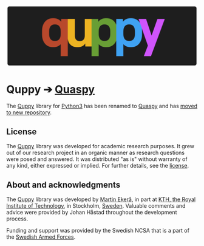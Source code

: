 ![Quppy](docs/quppy.png)

# Quppy ➔ [Quaspy](https://github.com/ekera/quaspy)
The [Quppy](https://github.com/ekera/quppy) library for [Python3](https://www.python.org) has been renamed to [Quaspy](https://github.com/ekera/quaspy) and has [moved to new repository](https://github.com/ekera/quaspy).

## License
The [Quppy](https://github.com/ekera/quppy) library was developed for academic research purposes. It grew out of our research project in an organic manner as research questions were posed and answered. It was distributed "as is" without warranty of any kind, either expressed or implied. For further details, see the [license](LICENSE.md).

## About and acknowledgments
The [Quppy](https://github.com/ekera/quppy) library was developed by [Martin Ekerå](mailto:ekera@kth.se), in part at [KTH, the Royal Institute of Technology](https://www.kth.se/en), in Stockholm, [Sweden](https://www.sweden.se). Valuable comments and advice were provided by Johan Håstad throughout the development process.

Funding and support was provided by the Swedish NCSA that is a part of the [Swedish Armed Forces](https://www.mil.se).
